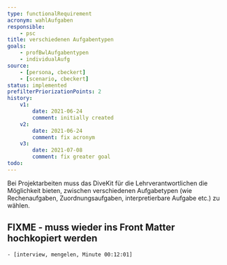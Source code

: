 ```yaml
---
type: functionalRequirement
acronym: wahlAufgaben
responsible: 
    - psc
title: verschiedenen Aufgabentypen
goals: 
    - profBwlAufgabentypen
    - individualAufg
source:
    - [persona, cbeckert]
    - [scenario, cbeckert]
status: implemented
prefilterPriorizationPoints: 2
history:
    v1:
        date: 2021-06-24
        comment: initially created
    v2:
        date: 2021-06-24
        comment: fix acronym
    v3:
        date: 2021-07-08
        comment: fix greater goal
todo: 
---
```


Bei Projektarbeiten muss das DiveKit für die Lehrverantwortlichen die Möglichkeit bieten, zwischen verschiedenen Aufgabetypen (wie Rechenaufgaben, Zuordnungsaufgaben, interpretierbare Aufgabe etc.) zu wählen.

## FIXME - muss wieder ins Front Matter hochkopiert werden
    - [interview, mengelen, Minute 00:12:01]